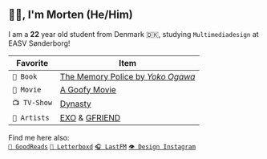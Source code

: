 ## 👋🏻, I'm Morten (He/Him)
I am a **22** year old student from Denmark 🇩🇰, studying `Multimediadesign` at EASV Sønderborg!

| Favorite | Item |
| --- | --- |
| `🔖 Book` | [The Memory Police by *Yoko Ogawa*](https://www.goodreads.com/book/show/37004370-the-memory-police) |
| `🎥 Movie` | [A Goofy Movie](https://letterboxd.com/film/a-goofy-movie/) |
| `📺 TV-Show` | [Dynasty](https://www.imdb.com/title/tt6128300/) |
| `🎵 Artists` | [EXO](https://www.last.fm/music/Exo) & [GFRIEND](https://www.last.fm/music/gfriend) |

Find me here also:<br>
[`🔖 GoodReads`](https://www.goodreads.com/user/show/167536511)
[`🎥 Letterboxd`](https://letterboxd.com/10mort/)
[`🎧 LastFM`](https://www.last.fm/user/Mortxn)
[`👁️ Design Instagram`](https://www.instagram.com/10mrtn/)

